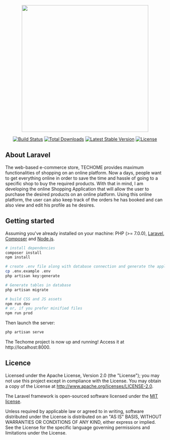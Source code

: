 <p align="center"><a href="https://laravel.com" target="_blank"><img src="https://raw.githubusercontent.com/laravel/art/master/logo-lockup/5%20SVG/2%20CMYK/1%20Full%20Color/laravel-logolockup-cmyk-red.svg" width="400"></a></p>

<p align="center">
<a href="https://travis-ci.org/laravel/framework"><img src="https://travis-ci.org/laravel/framework.svg" alt="Build Status"></a>
<a href="https://packagist.org/packages/laravel/framework"><img src="https://img.shields.io/packagist/dt/laravel/framework" alt="Total Downloads"></a>
<a href="https://packagist.org/packages/laravel/framework"><img src="https://img.shields.io/packagist/v/laravel/framework" alt="Latest Stable Version"></a>
<a href="https://packagist.org/packages/laravel/framework"><img src="https://img.shields.io/packagist/l/laravel/framework" alt="License"></a>
</p>

## About Laravel

The web-based e-commerce store, TECHOME provides maximum functionalities of shopping on an online platform. Now a days, people want to get everything online in order to save the time and hassle of going to a specific shop to buy the required products. With that in mind, I am developing the online Shopping Application that will allow the user to purchase the desired products on an online platform. Using this online platform, the user can also keep track of the orders he has booked and can also view and edit his profile as he desires.

## Getting started

Assuming you've already installed on your machine: PHP (>= 7.0.0), [Laravel](https://laravel.com), [Composer](https://getcomposer.org) and [Node.js](https://nodejs.org).

``` bash
# install dependencies
composer install
npm install

# create .env file along with database connection and generate the application key
cp .env.example .env
php artisan key:generate

# Generate tables in database
php artisan migrate

# build CSS and JS assets
npm run dev
# or, if you prefer minified files
npm run prod
```

Then launch the server:

``` bash
php artisan serve
```

The Techome project is now up and running! Access it at http://localhost:8000.

## Licence


Licensed under the Apache License, Version 2.0 (the "License"); you may not use this project except in compliance with the License. You may obtain a copy of the License at http://www.apache.org/licenses/LICENSE-2.0.

The Laravel framework is open-sourced software licensed under the [MIT license](https://opensource.org/licenses/MIT).

Unless required by applicable law or agreed to in writing, software distributed under the License is distributed on an "AS IS" BASIS, WITHOUT WARRANTIES OR CONDITIONS OF ANY KIND, either express or implied. See the License for the specific language governing permissions and limitations under the License.



